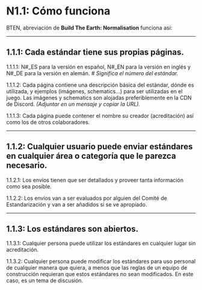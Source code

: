 # N1.1: Cómo funciona

BTEN, abreviación de **Build The Earth: Normalisation** funciona así:

***

## 1.1.1: Cada estándar tiene sus propias páginas.    

1.1.1.1: N#_ES para la versión en español, N#_EN para la versión en inglés y N#_DE para la versión en alemán. *# Significa el número del estándar.*

1.1.1.2: Cada página contiene una descripción básica del estándar, dónde es utilizada, y ejemplos (imágenes, schematics...) para ser utilizadas en el juego. Las imágenes y schematics son alojadas preferiblemente en la CDN de Discord. *(Adjuntar en un mensaje y copiar la URL).*

1.1.1.3: Cada página puede contener el nombre su creador (acreditación) así como los de otros colaboradores.

***

## 1.1.2: Cualquier usuario puede enviar estándares en cualquier área o categoría que le parezca necesario.

1.1.2.1: Los envíos tienen que ser detallados y proveer tanta información como sea posible.

1.1.2.2: Los envíos van a ser evaluados por alguien del Comité de Estandarización y van a ser añadidos si se ve apropiado.

***

## 1.1.3: Los estándares son abiertos.

1.1.3.1: Cualquier persona puede utilizar los estándares en cualquier lugar sin acreditación.

1.1.3.2: Cualquier persona puede modificar los estándares para uso personal de cualquier manera que quiera, a menos que las reglas de un equipo de construcción requieran que estos estándares no sean modificados. En este caso, es un tema de discusión.
